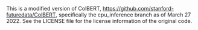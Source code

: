 This is a modified version of ColBERT, https://github.com/stanford-futuredata/ColBERT,
specifically the cpu_inference branch as of March 27 2022. See the LICENSE
file for the license information of the original code.